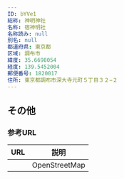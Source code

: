 ```yaml
---
ID: bYVe1
総称: 神明神社
名称: 宿神明社
名称読み: null
別名: null
都道府県: 東京都
区域: 調布市
緯度: 35.6698054
経度: 139.5452004
郵便番号: 1820017
住所: 東京都調布市深大寺元町５丁目３２−２
---
```


## その他

### 参考URL

| URL | 説明          |
| --- | ------------- |
|     | OpenStreetMap |
